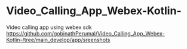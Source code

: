 # Video_Calling_App_Webex-Kotlin-
Video calling app using webex sdk
https://github.com/gobinathPerumal/Video_Calling_App_Webex-Kotlin-/tree/main_develop/app/sreenshots
